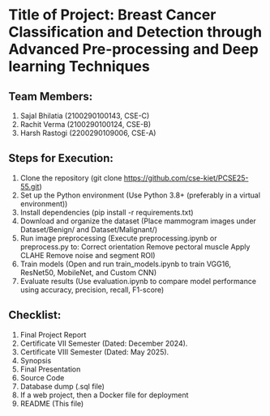 # Title of Project: Breast Cancer Classification and Detection through Advanced Pre-processing and Deep learning Techniques

## Team Members:
1. Sajal Bhilatia (2100290100143, CSE-C)
2. Rachit Verma (2100290100124, CSE-B)
3. Harsh Rastogi (2200290109006, CSE-A)

## Steps for Execution:
1. Clone the repository (git clone https://github.com/cse-kiet/PCSE25-55.git)
2. Set up the Python environment (Use Python 3.8+ (preferably in a virtual environment))
3. Install dependencies (pip install -r requirements.txt)
4. Download and organize the dataset (Place mammogram images under Dataset/Benign/ and Dataset/Malignant/)
5. Run image preprocessing
   (Execute preprocessing.ipynb or preprocess.py to:
   Correct orientation
   Remove pectoral muscle
   Apply CLAHE
   Remove noise and segment ROI)
6. Train models (Open and run train_models.ipynb to train VGG16, ResNet50, MobileNet, and Custom CNN)
7. Evaluate results (Use evaluation.ipynb to compare model performance using accuracy, precision, recall, F1-score)

## Checklist:
1. Final Project Report
2. Certificate VII Semester (Dated: December 2024).
3. Certificate VIII Semester (Dated: May 2025).
4. Synopsis
5. Final Presentation
6. Source Code
7. Database dump (.sql file)
8. If a web project, then a Docker file for deployment
9. README (This file)
